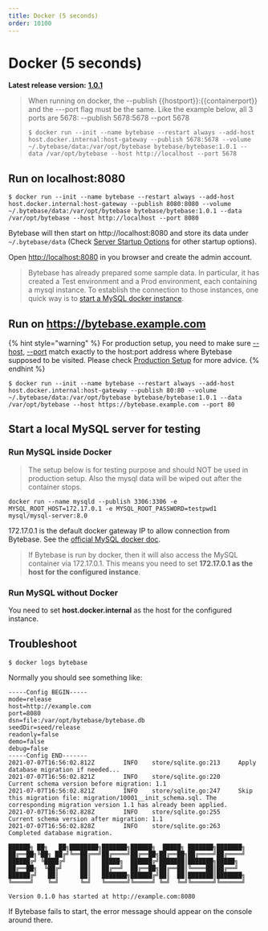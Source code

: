 ```yaml
---
title: Docker (5 seconds)
order: 10100
---
```


# Docker (5 seconds)

**Latest release version:** [**1.0.1**](https://github.com/bytebase/bytebase/releases/tag/v1.0.1)

> When running on docker, the --publish \{{hostport\}}:\{{containerport\}} and the ---port flag must be the same. Like the example below, all 3 ports are 5678: --publish 5678:5678 --port 5678
>
> `$ docker run --init --name bytebase --restart always --add-host host.docker.internal:host-gateway --publish 5678:5678 --volume ~/.bytebase/data:/var/opt/bytebase bytebase/bytebase:1.0.1 --data /var/opt/bytebase --host http://localhost --port 5678`

## Run on localhost:8080

`$ docker run --init --name bytebase --restart always --add-host host.docker.internal:host-gateway --publish 8080:8080 --volume ~/.bytebase/data:/var/opt/bytebase bytebase/bytebase:1.0.1 --data /var/opt/bytebase --host http://localhost --port 8080`

Bytebase will then start on http://localhost:8080 and store its data under `~/.bytebase/data` (Check [Server Startup Options](../reference/command-line.md) for other startup options).

Open [http://localhost:8080](http://localhost:8080) in you browser and create the admin account. &#x20;

> Bytebase has already prepared some sample data. In particular, it has created a Test environment and a Prod environment, each containing a mysql instance. To establish the connection to those instances, one quick way is to [start a MySQL docker instance](docker.md#start-a-mysql-docker-instance-for-testing).

## Run on https://bytebase.example.com

{% hint style="warning" %}
For production setup, you need to make sure [--host](../reference/command-line.md#host-less-than-less-than-string-greater-than-greater-than), [--port](../reference/command-line.md#port-less-than-less-than-number-greater-than-greater-than) match exactly to the host:port address where Bytebase supposed to be visited. Please check [Production Setup](../operating/production-setup.md) for more advice.
{% endhint %}

`$ docker run --init --name bytebase --restart always --add-host host.docker.internal:host-gateway --publish 80:80 --volume ~/.bytebase/data:/var/opt/bytebase bytebase/bytebase:1.0.1 --data /var/opt/bytebase --host https://bytebase.example.com --port 80`

## Start a local MySQL server for testing

### Run MySQL inside Docker

> The setup below is for testing purpose and should NOT be used in production setup. Also the mysql data will be wiped out after the container stops.

```
docker run --name mysqld --publish 3306:3306 -e MYSQL_ROOT_HOST=172.17.0.1 -e MYSQL_ROOT_PASSWORD=testpwd1 mysql/mysql-server:8.0
```

172.17.0.1 is the default docker gateway IP to allow connection from Bytebase. See the [official MySQL docker doc](https://dev.mysql.com/doc/mysql-installation-excerpt/8.0/en/docker-mysql-more-topics.html#docker_var_mysql-root-host).&#x20;

> If Bytebase is run by docker, then it will also access the MySQL container via 172.17.0.1. This means you need to set **172.17.0.1 as the host for the configured instance**.

### Run MySQL without Docker

You need to set **host.docker.internal** as the host for the configured instance.

## Troubleshoot

`$ docker logs bytebase`

Normally you should see something like:

```
-----Config BEGIN-----
mode=release
host=http://example.com
port=8080
dsn=file:/var/opt/bytebase/bytebase.db
seedDir=seed/release
readonly=false
demo=false
debug=false
-----Config END-------
2021-07-07T16:56:02.812Z        INFO    store/sqlite.go:213     Apply database migration if needed...
2021-07-07T16:56:02.821Z        INFO    store/sqlite.go:220     Current schema version before migration: 1.1
2021-07-07T16:56:02.821Z        INFO    store/sqlite.go:247     Skip this migration file: migration/10001__init_schema.sql. The corresponding migration version 1.1 has already been applied.
2021-07-07T16:56:02.828Z        INFO    store/sqlite.go:255     Current schema version after migration: 1.1
2021-07-07T16:56:02.828Z        INFO    store/sqlite.go:263     Completed database migration.

██████╗ ██╗   ██╗████████╗███████╗██████╗  █████╗ ███████╗███████╗
██╔══██╗╚██╗ ██╔╝╚══██╔══╝██╔════╝██╔══██╗██╔══██╗██╔════╝██╔════╝
██████╔╝ ╚████╔╝    ██║   █████╗  ██████╔╝███████║███████╗█████╗
██╔══██╗  ╚██╔╝     ██║   ██╔══╝  ██╔══██╗██╔══██║╚════██║██╔══╝
██████╔╝   ██║      ██║   ███████╗██████╔╝██║  ██║███████║███████╗
╚═════╝    ╚═╝      ╚═╝   ╚══════╝╚═════╝ ╚═╝  ╚═╝╚══════╝╚══════╝

Version 0.1.0 has started at http://example.com:8080
```

If Bytebase fails to start, the error message should appear on the console around there.
